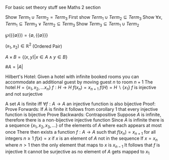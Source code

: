 For basic set theory stuff see Maths 2 section

Show $Term_1 \cup Term_2 = Term_3$
	First show $Term_1 \cup Term_2 \subseteq Term_3$
		Show $\forall x, Term_1 \subseteq Term_3 \lor Term_2 \subseteq Term_3$
	Show $Term_3 \subseteq Term_1 \cup Term_2$

$\wp(\{\{\emptyset \}\}) = \{ \emptyset, \{\{\emptyset \}\} \}$

$(x_1, x_2) \in \mathbb{R}^2$ (Ordered Pair)

$A \times B = \{ (x, y) | x \in A \land y \in B \}$

$\#A = |A|$

Hilbert's Hotel:
	Given a hotel with infinite booked rooms you can accommodate an additional guest by moving guest $n$ to room $n+1$ 
	The hotel $H = \{x_1, x_2, \dots x_n \}$
	$f : H \to H$
		$f(x_n) = x_{n+1}$
		$f(H) = H\  \backslash \  \{x_1\}$
	$f$ is injective and not surjective 	

A set $A$ is finite iff $\forall f : A \to A$ an injective function is also bijective
Proof:
	Prove Forwards:
		If $A$ is finite it follows from corollary 1 that every injective function is bijective
	Prove Backwards:
		Contrapositive
		Suppose $A$ is infinite, therefore there is a non-bijective injective function
		Since $A$ is infinite there is a sequence $\{x_1, x_2, x_3, \dots \}$ of the elements of $A$ where each appears at most once
		There then exists a function $f : A \to A$ such that $f(x_n) = x_{n+1}$ for all integers $n \geq 1$ 
		$f(x) = x$ if $x$ is an element of $A$ not in the sequence
		If $x = x_n$ where $n > 1$ then the only element that maps to $x$ is $x_{n-1}$ 
		It follows that $f$ is injective 
		It cannot be surjective as no element of $A$ gets mapped to $x_1$ 